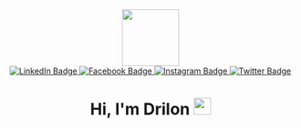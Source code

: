 <main id="header" align="center">
  <div>
    <img
      src="https://media.giphy.com/media/M9gbBd9nbDrOTu1Mqx/giphy.gif"
      width="100"
    />
  </div>
   <section>
    <a href="https://www.linkedin.com/in/drilonhalili">
      <img
        src="https://img.shields.io/badge/LinkedIn-blue?style=for-the-badge&logo=linkedin&logoColor=white"
        alt="LinkedIn Badge"
      />
    </a>
    <a href="https://www.facebook.com/drilon.halili">
      <img
        src="https://img.shields.io/badge/Facebook-blue?style=for-the-badge&logo=youtube&logoColor=white"
        alt="Facebook Badge"
      />
    </a>
    <a href="https://www.instagram.com/drilon.halili">
      <img
        src="https://img.shields.io/badge/YouTube-red?style=for-the-badge&logo=youtube&logoColor=white"
        alt="Instagram Badge"
      />
    </a>
    <a href="https://twitter.com/drilonhalili12">
      <img
        src="https://img.shields.io/badge/Twitter-blue?style=for-the-badge&logo=twitter&logoColor=white"
        alt="Twitter Badge"
      />
    </a>
  </section>
  <img
    src="https://komarev.com/ghpvc/?username=your-github-username&style=flat-square&color=blue"
    alt=""
  />
  <h1>
    Hi, I'm Drilon
    <img
      src="https://media.giphy.com/media/hvRJCLFzcasrR4ia7z/giphy.gif"
      width="30px"
    />
  </h1>
</main>
